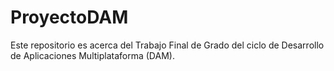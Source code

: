 # ProyectoDAM
Este repositorio es acerca del Trabajo Final de Grado del ciclo de Desarrollo de Aplicaciones Multiplataforma (DAM).
